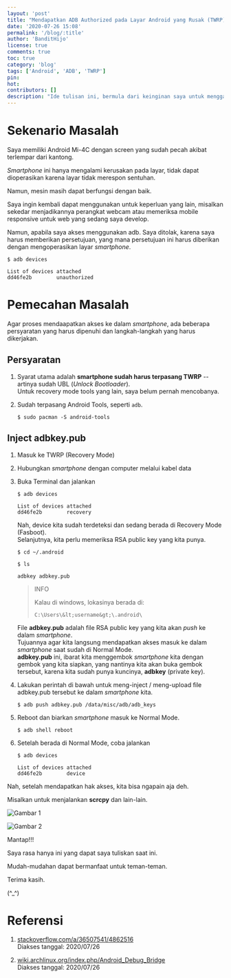 ```yaml
---
layout: 'post'
title: "Mendapatkan ADB Authorized pada Layar Android yang Rusak (TWRP) di GNU/Linux & Windows"
date: '2020-07-26 15:08'
permalink: '/blog/:title'
author: 'BanditHijo'
license: true
comments: true
toc: true
category: 'blog'
tags: ['Android', 'ADB', 'TWRP']
pin:
hot:
contributors: []
description: "Ide tulisan ini, bermula dari keinginan saya untuk menggambil data yang ada di dalam Smartphone Android yang telah rusak layarnya."
---
```


# Sekenario Masalah

Saya memiliki Android Mi-4C dengan screen yang sudah pecah akibat terlempar dari kantong.

*Smartphone* ini hanya mengalami kerusakan pada layar, tidak dapat dioperasikan karena layar tidak merespon sentuhan.

Namun, mesin masih dapat berfungsi dengan baik.

Saya ingin kembali dapat menggunakan untuk keperluan yang lain, misalkan sekedar menjadikannya perangkat webcam atau memeriksa mobile responsive untuk web yang sedang saya develop.

Namun, apabila saya akses menggunakan adb. Saya ditolak, karena saya harus memberikan persetujuan, yang mana persetujuan ini harus diberikan dengan mengoperasikan layar *smartphone*.

```
$ adb devices
```

```
List of devices attached
dd46fe2b        unauthorized
```


# Pemecahan Masalah

Agar proses mendaapatkan akses ke dalam *smartphone*, ada beberapa persyaratan yang harus dipenuhi dan langkah-langkah yang harus dikerjakan.


## Persyaratan

1. Syarat utama adalah **smartphone sudah harus terpasang TWRP** --artinya sudah UBL (*Unlock Bootloader*). \
   Untuk recovery mode tools yang lain, saya belum pernah mencobanya.

2. Sudah terpasang Android Tools, seperti `adb`.
   ```
   $ sudo pacman -S android-tools
   ```


## Inject adbkey.pub

1. Masuk ke TWRP (Recovery Mode)

2. Hubungkan *smartphone* dengan computer melalui kabel data

3. Buka Terminal dan jalankan
   ```
   $ adb devices
   ```

   ```
   List of devices attached
   dd46fe2b        recovery
   ```

   Nah, device kita sudah terdeteksi dan sedang berada di Recovery Mode (Fasboot). \
   Selanjutnya, kita perlu memeriksa RSA public key yang kita punya.
   ```
   $ cd ~/.android
   ```

   ```
   $ ls
   ```

   ```
   adbkey adbkey.pub
   ```

   > INFO
   > 
   > Kalau di windows, lokasinya berada di:
   > 
   > ```
   > C:\Users\&lt;username&gt;\.android\
   > ```

   File **adbkey.pub** adalah file RSA public key yang kita akan *push* ke dalam *smartphone*. \
   Tujuannya agar kita langsung mendapatkan akses masuk ke dalam *smartphone* saat sudah di Normal Mode. \
   **adbkey.pub** ini, ibarat kita menggembok *smartphone* kita dengan gembok yang kita siapkan, yang nantinya kita akan buka gembok tersebut, karena kita sudah punya kuncinya, **adbkey** (private key).

4. Lakukan perintah di bawah untuk meng-inject / meng-upload file adbkey.pub tersebut ke dalam *smartphone* kita.

   ```
   $ adb push adbkey.pub /data/misc/adb/adb_keys
   ```

5. Reboot dan biarkan *smartphone* masuk ke Normal Mode.

   ```
   $ adb shell reboot
   ```

6. Setelah berada di Normal Mode, coba jalankan

   ```
   $ adb devices
   ```

   ```
   List of devices attached
   dd46fe2b        device
   ```

Nah, setelah mendapatkan hak akses, kita bisa ngapain aja deh.

Misalkan untuk menjalankan **scrcpy** dan lain-lain.

![Gambar 1](https://i.postimg.cc/SNfLLYWN/gambar-01.png)

![Gambar 2](https://i.postimg.cc/pLVfsVZQ/gambar-02.png)

Mantap!!!

Saya rasa hanya ini yang dapat saya tuliskan saat ini.

Mudah-mudahan dapat bermanfaat untuk teman-teman.

Terima kasih.

(^_^)


# Referensi

1. [stackoverflow.com/a/36507541/4862516](https://stackoverflow.com/a/36507541/4862516)
<br>Diakses tanggal: 2020/07/26

2. [wiki.archlinux.org/index.php/Android_Debug_Bridge](https://wiki.archlinux.org/index.php/Android_Debug_Bridge)
<br>Diakses tanggal: 2020/07/26
